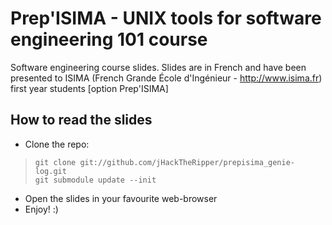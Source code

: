# Prep'ISIMA  - UNIX tools for software engineering 101 course #

Software engineering course slides. Slides are in French and have been presented to ISIMA (French Grande École d'Ingénieur - http://www.isima.fr) first year students [option Prep'ISIMA]

## How to read the slides ##

   * Clone the repo:

   >     git clone git://github.com/jHackTheRipper/prepisima_genie-log.git  
   >     git submodule update --init


   * Open the slides in your favourite web-browser
   * Enjoy! :)

